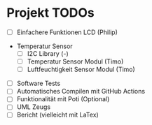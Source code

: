 # Projekt TODOs
- [ ] Einfachere Funktionen LCD             (Philip)
- Temperatur Sensor
    - [ ] I2C Library                       (-)
    - [ ] Temperatur Sensor Modul           (Timo)  
    - [ ] Luftfeuchtigkeit Sensor Modul     (Timo)
- [ ] Software Tests
- [ ] Automatisches Compilen mit GitHub Actions
- [ ] Funktionalität mit Poti               (Optional)
- [ ] UML Zeugs
- [ ] Bericht (vielleicht mit LaTex)